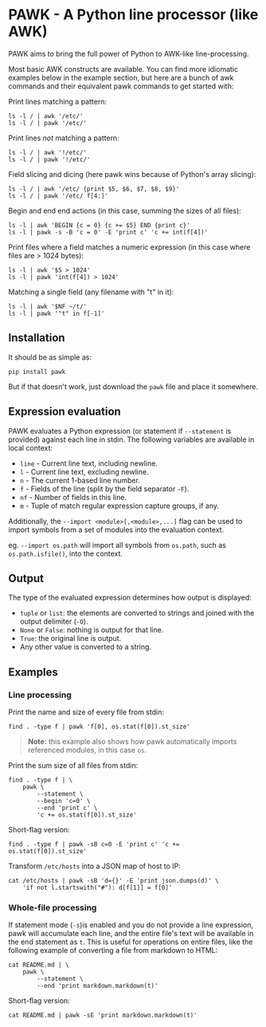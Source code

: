 # PAWK - A Python line processor (like AWK)

PAWK aims to bring the full power of Python to AWK-like line-processing.

Most basic AWK constructs are available. You can find more idiomatic examples below in the example section, but here are a bunch of awk commands and their equivalent pawk commands to get started with:

Print lines matching a pattern:

	ls -l / | awk '/etc/'
	ls -l / | pawk '/etc/'

Print lines *not* matching a pattern:

	ls -l / | awk '!/etc/'
	ls -l / | pawk '!/etc/'	

Field slicing and dicing (here pawk wins because of Python's array slicing):

	ls -l / | awk '/etc/ {print $5, $6, $7, $8, $9}'
	ls -l / | pawk '/etc/ f[4:]'

Begin and end end actions (in this case, summing the sizes of all files):

	ls -l | awk 'BEGIN {c = 0} {c += $5} END {print c}'
	ls -l | pawk -s -B 'c = 0' -E 'print c' 'c += int(f[4])'

Print files where a field matches a numeric expression (in this case where files are > 1024 bytes):

	ls -l | awk '$5 > 1024'
	ls -l | pawk 'int(f[4]) > 1024'

Matching a single field (any filename with "t" in it):

	ls -l | awk '$NF ~/t/'
	ls -l | pawk '"t" in f[-1]'

## Installation

It should be as simple as:

```
pip install pawk
```

But if that doesn't work, just download the `pawk` file and place it somewhere.

## Expression evaluation

PAWK evaluates a Python expression (or statement if `--statement` is provided) against each line in stdin. The following variables are available in local context:

- `line` - Current line text, including newline.
- `l` - Current line text, excluding newline.
- `n` - The current 1-based line number.
- `f` - Fields of the line (split by the field separator `-F`).
- `nf` - Number of fields in this line.
- `m` - Tuple of match regular expression capture groups, if any.

Additionally, the `--import <module>[,<module>,...]` flag can be used to import symbols from a set of modules into the evaluation context.

eg. `--import os.path` will import all symbols from `os.path`, such as `os.path.isfile()`, into the context.

## Output

The type of the evaluated expression determines how output is displayed:

- `tuple` or `list`: the elements are converted to strings and joined with the output delimiter (`-O`).
- `None` or `False`: nothing is output for that line.
- `True`: the original line is output.
- Any other value is converted to a string.

## Examples

### Line processing

Print the name and size of every file from stdin:

	find . -type f | pawk 'f[0], os.stat(f[0]).st_size'

> **Note:** this example also shows how pawk automatically imports referenced modules, in this case `os`.

Print the sum size of all files from stdin:

	find . -type f | \
		pawk \
			--statement \
			--begin 'c=0' \
			--end 'print c' \
			'c += os.stat(f[0]).st_size'

Short-flag version:

	find . -type f | pawk -sB c=0 -E 'print c' 'c += os.stat(f[0]).st_size'

Transform `/etc/hosts` into a JSON map of host to IP:

	cat /etc/hosts | pawk -sB 'd={}' -E 'print json.dumps(d)' \
		'if not l.startswith("#"): d[f[1]] = f[0]'

### Whole-file processing

If statement mode (`-s`)is enabled and you do not provide a line expression, pawk will accumulate each line, and the entire file's text will be available in the end statement as `t`. This is useful for operations on entire files, like the following example of converting a file from markdown to HTML:

	cat README.md | \
		pawk \
			--statement \
			--end 'print markdown.markdown(t)'

Short-flag version:

	cat README.md | pawk -sE 'print markdown.markdown(t)'

